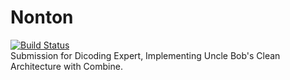# Nonton
[![Build Status](https://travis-ci.org/aryasurya21/Nonton.svg?branch=master)](https://travis-ci.org/aryasurya21/Nonton)
<br/>
Submission for Dicoding Expert, Implementing Uncle Bob's Clean Architecture with Combine.
